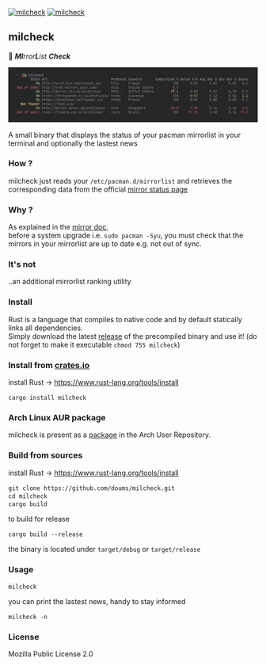 [![milcheck](https://img.shields.io/github/workflow/status/doums/milcheck/Rust?color=0D0D0D&logoColor=BFBFBF&labelColor=404040&logo=github&style=for-the-badge)](https://github.com/doums/milcheck/actions?query=workflow%3ARust)
[![milcheck](https://img.shields.io/aur/version/milcheck?color=0D0D0D&logoColor=BFBFBF&labelColor=404040&logo=arch-linux&style=for-the-badge)](https://aur.archlinux.org/packages/milcheck/)

## milcheck

:tea: _**MI**rror**L**ist **Check**_

![milcheck](https://raw.githubusercontent.com/doums/milcheck/master/public/milcheck.png)

A small binary that displays the status of your pacman mirrorlist in your terminal and optionally the lastest news

### How ?

milcheck just reads your `/etc/pacman.d/mirrorlist` and retrieves the corresponding data from the official [mirror status page](https://www.archlinux.org/mirrors/status/)

### Why ?

As explained in the [mirror doc](https://wiki.archlinux.org/index.php/Mirrors),\
before a system upgrade i.e. `sudo pacman -Syu`, you must check that the mirrors in your mirrorlist are up to date e.g. not out of sync.

### It's not

..an additional mirrorlist ranking utility

### Install

Rust is a language that compiles to native code and by default statically links all dependencies.\
Simply download the latest [release](https://github.com/doums/milcheck/releases) of the precompiled binary and use it!
(do not forget to make it executable `chmod 755 milcheck`)

### Install from [crates.io](https://crates.io/crates/milcheck)

install Rust -> https://www.rust-lang.org/tools/install
```
cargo install milcheck
```

### Arch Linux AUR package

milcheck is present as a [package](https://aur.archlinux.org/packages/milcheck) in the Arch User Repository.

### Build from sources

install Rust -> https://www.rust-lang.org/tools/install
```
git clone https://github.com/doums/milcheck.git
cd milcheck
cargo build
```
to build for release
```
cargo build --release
```
the binary is located under `target/debug` or `target/release`

### Usage

```
milcheck
```

you can print the lastest news, handy to stay informed
```
milcheck -n
```

### License
Mozilla Public License 2.0
